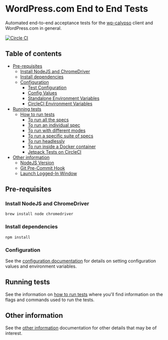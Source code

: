 # WordPress.com End to End Tests

Automated end-to-end acceptance tests for the [wp-calypso](https://github.com/Automattic/wp-calypso) client and WordPress.com in general.

[![Circle CI](https://circleci.com/gh/Automattic/wp-e2e-tests/tree/master.svg?style=svg)](https://circleci.com/gh/Automattic/wp-e2e-tests/tree/master)

## Table of contents

- [Pre-requisites](#pre-requisites)
  - [Install NodeJS and ChromeDriver](#install-nodejs-and-chromedriver)
  - [Install dependencies](#install-dependencies)
  - [Configuration](docs/config.md#configuration)
    - [Test Configuration](docs/config.md#test-configuration)
    - [Config Values](docs/config.md#config-values)
    - [Standalone Environment Variables](docs/config.md#standalone-environment-variables)
    - [CircleCI Environment Variables](docs/config.md#circleci-environment-variables)
- [Running tests](#running-tests)   
  - [How to run tests](docs/running-tests.md)
    - [To run all the specs](docs/running-tests.md#to-run-all-the-specs-in-default-browser-sizes---mobile-and-desktop)
    - [To run an individual spec](docs/running-tests.md#to-run-an-individual-spec)
    - [To run with different modes](docs/running-tests.md#to-run-with-different-modes)
    - [To run a specific suite of specs](docs/running-tests.md#to-run-a-specific-suite-of-specs)
    - [To run headlessly](docs/running-tests.md#to-run-headlessly)
    - [To run inside a Docker container](docs/running-tests.md#to-run-inside-a-docker-container)
    - [Jetpack Tests on CircleCI](docs/running-tests.md#jetpack-tests-on-circleci)  
- [Other information](#other-information)    
  - [NodeJS Version](docs/miscellaneous.md#nodejs-version)
  - [Git Pre-Commit Hook](docs/miscellaneous.md#git-pre-commit-hook)
  - [Launch Logged-In Window](docs/miscellaneous.md#launch-logged-in-window)


## Pre-requisites


### Install NodeJS and ChromeDriver

```
brew install node chromedriver
```

### Install dependencies
```
npm install
```

### Configuration
See the [configuration documentation](docs/config.md) for details on setting configuration values and environment variables.

## Running tests
See the information on [how to run tests](docs/running-tests.md) where you'll find information on the flags and commands used to run the tests.

## Other information
See the [other information](docs/miscellaneous.md) documentation for other details that may be of interest.
